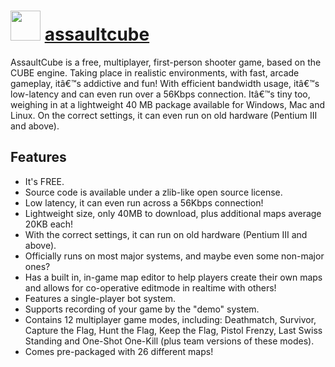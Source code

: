﻿# <img src="https://cdn.rawgit.com/chocolatey/chocolatey-coreteampackages/edba4a5849ff756e767cba86641bea97ff5721fe/icons/assaultcube.png" width="48" height="48"/> [assaultcube](https://chocolatey.org/packages/assaultcube)


AssaultCube is a free, multiplayer, first-person shooter game, based on the CUBE engine. Taking place in realistic environments, with fast, arcade gameplay, itâ€™s addictive and fun! With efficient bandwidth usage, itâ€™s low-latency and can even run over a 56Kbps connection. Itâ€™s tiny too, weighing in at a lightweight 40 MB package available for Windows, Mac and Linux. On the correct settings, it can even run on old hardware (Pentium III and above).

## Features

- It's FREE.
- Source code is available under a zlib-like open source license.
- Low latency, it can even run across a 56Kbps connection!
- Lightweight size, only 40MB to download, plus additional maps average 20KB each!
- With the correct settings, it can run on old hardware (Pentium III and above).
- Officially runs on most major systems, and maybe even some non-major ones?
- Has a built in, in-game map editor to help players create their own maps and allows for co-operative editmode in realtime with others!
- Features a single-player bot system.
- Supports recording of your game by the "demo" system.
- Contains 12 multiplayer game modes, including: Deathmatch, Survivor, Capture the Flag, Hunt the Flag, Keep the Flag, Pistol Frenzy, Last Swiss Standing and One-Shot One-Kill (plus team versions of these modes).
- Comes pre-packaged with 26 different maps!

